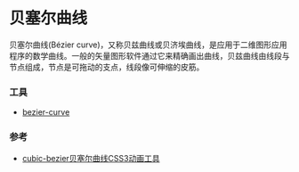 # 贝塞尔曲线
贝塞尔曲线(Bézier curve)，又称贝兹曲线或贝济埃曲线，是应用于二维图形应用程序的数学曲线。一般的矢量图形软件通过它来精确画出曲线，贝兹曲线由线段与节点组成，节点是可拖动的支点，线段像可伸缩的皮筋。

### 工具
* [bezier-curve](http://myst729.github.io/bezier-curve/)

### 参考
* [cubic-bezier贝塞尔曲线CSS3动画工具](https://blog.csdn.net/qq_25600055/article/details/51045163)